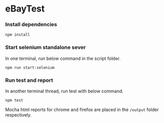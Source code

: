 # eBayTest

### Install dependencies
```
npm install
```

### Start selenium standalone sever
In one terminal, run below command in the script folder.
```
npm run start:selenium
```

### Run test and report
In another terminal thread, run test with below command.
```
npm test
```

Mocha html reports for chrome and firefox are placed in the ```/output``` folder respectively.
